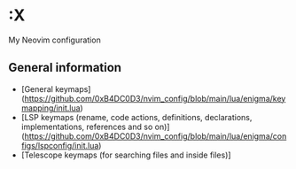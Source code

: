 # :X
My Neovim configuration

## General information
- [General keymaps] (https://github.com/0xB4DC0D3/nvim_config/blob/main/lua/enigma/keymapping/init.lua)
- [LSP keymaps (rename, code actions, definitions, declarations, implementations, references and so on)] (https://github.com/0xB4DC0D3/nvim_config/blob/main/lua/enigma/configs/lspconfig/init.lua)
- [Telescope keymaps (for searching files and inside files)]

